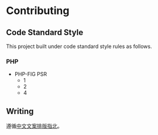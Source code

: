 # Contributing
## Code Standard Style
This project built under code standard style rules as follows.

### PHP
- PHP-FIG PSR
  - 1
  - 2
  - 4

## Writing
遵循[中文文案排版指北](https://github.com/sparanoid/chinese-copywriting-guidelines)。
